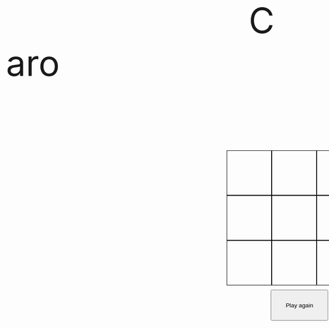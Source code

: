 <!DOCTYPE html>
<html lang="en">
<head>
	<meta charset="UTF-8">
	<title>Caro</title>
	<style>
		body{
			width: 1000px;
			height: auto;
		}
		.container{
			width: 310px;
			margin-left: 500px;
			margin-top: 150px;
		}
		.container div{
			width: 100px;
			height: 100px;
			border: 1px solid black; 
			font-size: 85px;
			text-align: center;
			line-height: 100px; 
			cursor: pointer;
		}
		.container div:hover{
			background-color:blue;
		}
		.box {
			float: left;
		}
		button {
			width: 130px;
			height: 70px;
			margin-left: 600px;
			margin-top: 10px;
		}
		span{
			margin: 0px;
			padding: 0px;
			margin-left: 550px;
			font-size: 80px;
		}
	</style>
</head>
<body>
	<span id="turn">Caro</span>
	<div class="container" id="main">
		<div class="box" id="box1"></div>
		<div class="box" id="box2"></div>
		<div class="box" id="box3"></div>
		<div class="box" id="box4"></div>
		<div class="box" id="box5"></div>
		<div class="box" id="box6"></div>
		<div class="box" id="box7"></div>
		<div class="box" id="box8"></div>
		<div class="box" id="box9"></div>
	</div>
	<form action="">
		<button onclick="replay();">Play again</button>
	</form>
	<script type="text/javascript">
		var turn = document.getElementById("turn");
		var boxes = document.querySelectorAll("#main div"),X_or_O=0,
		turn = document.getElementById("turn");
		function selectWinnerBoxes(b1,b2,b3){
			b1.style.background ="red";
			b2.style.background ="red";
			b3.style.background ="red";
			turn.innerHTML = b1.innerHTML + "Won Gratz";
		}
		function getWinner() {
		var box1= document.getElementById("box1"),
		box2= document.getElementById("box2"),
		box3= document.getElementById("box3"),
		box4= document.getElementById("box4"),
		box5= document.getElementById("box5"),
		box6= document.getElementById("box6"),
		box7= document.getElementById("box7"),
		box8= document.getElementById("box8"),
		box9= document.getElementById("box9");
			if(box1.innerHTML !== "" && box1.innerHTML === box2.innerHTML && box1.innerHTML=== box3.innerHTML)
				selectWinnerBoxes(box1,box2,box3);
			else if (box4.innerHTML !=="" && box4.innerHTML === box5.innerHTML && box4.innerHTML===box6.innerHTML) 
				selectWinnerBoxes(box4,box5,box6);
			else if (box7.innerHTML !== "" && box7.innerHTML === box8.innerHTML && box7.innerHTML===box9.innerHTML)
				selectWinnerBoxes(box7,box8,box9);
			else if (box1.innerHTML !== "" && box1.innerHTML === box4.innerHTML && box1.innerHTML===box7.innerHTML)
				selectWinnerBoxes(box1,box4,box7);
			else if (box2.innerHTML !== "" && box2.innerHTML === box5.innerHTML && box2.innerHTML===box8.innerHTML)
				selectWinnerBoxes(box2,box5,box8);
			else if (box3.innerHTML !== "" && box3.innerHTML === box6.innerHTML && box3.innerHTML===box9.innerHTML)
				selectWinnerBoxes(box3,box6,box9);
			else if (box1.innerHTML !== "" && box1.innerHTML === box5.innerHTML && box1.innerHTML===box9.innerHTML)
				selectWinnerBoxes(box1,box5,box9);
			else if(box3.innerHTML !== "" && box3.innerHTML === box5.innerHTML && box3.innerHTML===box7.innerHTML)
				selectWinnerBoxes(box3,box5,box7);
		}
		for(var i =0; i < boxes.length ; i++){
				boxes[i].onclick = function(){
					if(this.innerHTML !== "X" && this.innerHTML !== "O"){
					if(X_or_O%2===0){
						this.innerHTML = "X";
						getWinner();
						turn.innerHTML ="O turn";
						X_or_O +=1;
					}else
					{
						this.innerHTML ="O";
						getWinner();
						turn.innerHTML="X turn";
						X_or_O +=1;
					}
				}
			}
		}
		function replay(){
			for(var i =0; i<boxes.length;i++){
				boxes[i].innerHTML="";
			}
		}
	</script>
</body>
</html>
